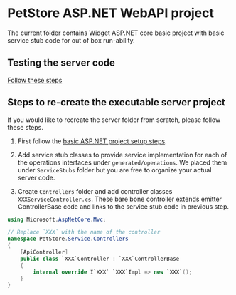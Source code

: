 # PetStore ASP.NET WebAPI project

The current folder contains Widget ASP.NET core basic project with basic service stub code for out of box run-ability.

## Testing the server code

[Follow these steps](../../../how-to-test-server-api.md)

## Steps to re-create the executable server project

If you would like to recreate the server folder from scratch, please follow these steps.

1. First follow the [basic ASP.NET project setup steps](../README.md#steps-to-create-basic-aspnet-webapi-projects).

1. Add service stub classes to provide service implementation for each of the operations interfaces under `generated/operations`. We placed them under `ServiceStubs` folder but you are free to organize your actual server code.

1. Create `Controllers` folder and add controller classes `XXXServiceController.cs`. These bare bone controller extends emitter ControllerBase code and links to the service stub code in previous step.

```csharp
using Microsoft.AspNetCore.Mvc;

// Replace `XXX` with the name of the controller
namespace PetStore.Service.Controllers
{
    [ApiController]
    public class `XXX`Controller : `XXX`ControllerBase
    {
        internal override I`XXX` `XXX`Impl => new `XXX`();
    }
}
```
